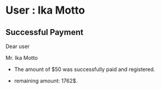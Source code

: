 User : Ika Motto
=============

Successful Payment
---------------------

Dear user

Mr. Ika Motto

* The amount of $50 was successfully paid and registered.
* remaining amount: 1762$.

  
  
  ##

